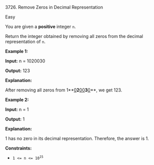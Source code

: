 3726\. Remove Zeros in Decimal Representation

Easy

You are given a **positive** integer `n`.

Return the integer obtained by removing all zeros from the decimal representation of `n`.

**Example 1:**

**Input:** n = 1020030

**Output:** 123

**Explanation:**

After removing all zeros from 1**<ins>0</ins>**2**<ins>00</ins>**3**<ins>0</ins>**, we get 123.

**Example 2:**

**Input:** n = 1

**Output:** 1

**Explanation:**

1 has no zero in its decimal representation. Therefore, the answer is 1.

**Constraints:**

*   <code>1 <= n <= 10<sup>15</sup></code>